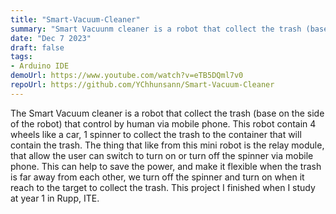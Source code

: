 ```yaml
---
title: "Smart-Vacuum-Cleaner"
summary: "Smart Vacuunm cleaner is a robot that collect the trash (base on the side of the robot) that control by human via mobile phone"
date: "Dec 7 2023"
draft: false
tags:
- Arduino IDE
demoUrl: https://www.youtube.com/watch?v=eTB5DQml7v0
repoUrl: https://github.com/YChhunsann/Smart-Vacuum-Cleaner
---
```


The Smart Vacuum cleaner is a robot that collect the trash (base on the side of the robot) that control by human via mobile phone. This robot contain 4 wheels like a car, 1 spinner to collect the trash to the container that will contain the trash. The thing that like from this mini robot is the relay module, that allow the user can switch to turn on or turn off the spinner via mobile phone. This can help to save the power, and make it flexible when the trash is far away from each other, we turn off the spinner and turn on when it reach to the target to collect the trash. This project I finished when I study at year 1 in Rupp, ITE.
